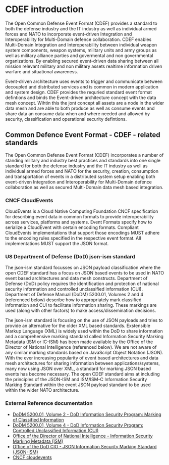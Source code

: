 # CDEF introduction 
The Open Common Defense Event Format (CDEF) provides a standard to both the defense industry and the IT industry as well as individual armed forces and NATO to incorporate event-driven Integration and Interoperability for Multi-Domain defence collaboration. CDEF enables Multi-Domain Integration and Interoperability between individual weapon system components, weapon systems, military units and army groups as well as military alliance parties and govermental and non governmental organizations. By enabling secured event-driven data sharing between all mission relevant military and non military assets realtime information driven warfare and situational awareness. 

Event-driven architecture uses events to trigger and communicate between decoupled and distributed services and is common in modern application and system design. CDEF provides the requried standard event format defintions and binds the Event-driven architecture concept with the data mesh concept. Wihtin this the jont concept all assets are a node in the wider data mesh and are able to both produce as well as consume events and share data an consume data when and where needed and allowed by security, classification and operational security defintions. 


## Common Defence Event Format - CDEF - related standards
The Open Common Defense Event Format (CDEF) incorporates a number of standing military and industry best practices and standards into one single standard for both the defense industry and the IT industry as well as individual armed forces and NATO for the security, creation, consumption and transportation of events in a distributed system setup enabling both event-driven Integration and Interoperability for Multi-Domain defence collaboration as well as secured Multi-Domain data mesh based integration. 

### CNCF CloudEvents
CloudEvents is a Cloud Native Computing Foundation CNCF specification for describing event data in common formats to provide interoperability across services, platforms and systems. Event Formats specify how to serialize a CloudEvent with certain encoding formats. Compliant CloudEvents implementations that support those encodings MUST adhere to the encoding rules specified in the respective event format. All implementations MUST support the JSON format.

### US Department of Defense (DoD) json-ism standard
The json-ism standard focusses on JSON payload classification where the open CDEF standard has a focus on JSON based events to be used in NATO event based architectures and data mesh constructs. Department of Defense (DoD) policy requires the identification and protection of national security information and controlled unclassified information (CUI). Department of Defense Manual (DoDM) 5200.01, Volumes 2 and 4 (referenced below) describe how to appropriately mark classified information and CUI to facilitate information sharing. These markings are used (along with other factors) to make access/dissemination decisions.

The json-ism standard is focusing on the use of JSON payloads and tries to provide an alternative for the older XML based standards. Exstensible Markup Language (XML) is widely used within the DoD to share information and a comprehensive marking standard called Information Security Marking Metadata (ISM or IC-ISM) has been made available by the Office of the Director of National Intelligence (referenced below). We are not aware of any similar marking standards based on JavaScript Object Notation (JSON). With the ever increasing popularity of event based architectures and data mesh architectures for sharing information between applications/systems, many now using JSON over XML, a standard for marking JSON based events has become necessary. The open CDEF standard aims at including the principles of the JSON-ISM and ISM/ISM-C Information Security Marking Standard within the event JSON payload standard to be used within the wider NATO architecture.

### External Reference documentation
* [DoDM 5200.01, Volume 2 - DoD Information Security Program: Marking of Classified Information](http://www.dtic.mil/whs/directives/corres/pdf/520001_vol2.pdf)
* [DoDM 5200.01, Volume 4 - DoD Information Security Program: Controlled Unclassified Information (CUI)](http://www.dtic.mil/whs/directives/corres/pdf/520001_vol4.pdf)
* [Office of the Director of National Intelligence - Information Security Marking Metadata (ISM)](https://www.dni.gov/index.php/about/organization/chief-information-officer/information-security-marking-metadata)
* [Office of the DoD CIO - JSON Information Security Marking Standard (JSON-ISM)](https://github.com/DoDCIO/json-ism/)
* [CNCF cloudevents](https://cloudevents.io/)
